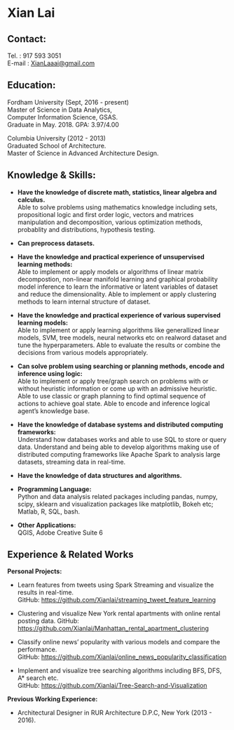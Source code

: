 # Xian Lai

## Contact:  
Tel. : 917 593 3051   
E-mail : XianLaaai@gmail.com   

## Education:
Fordham University (Sept, 2016 - present)    
Master of Science in Data Analytics,   
Computer Information Science, GSAS.    
Graduate in May. 2018. GPA: 3.97/4.00      

Columbia University (2012 - 2013)    
Graduated School of Architecture.    
Master of Science in Advanced Architecture Design.   

## Knowledge & Skills:
- **Have the knowledge of discrete math, statistics, linear algebra and calculus.**     
Able to solve problems using mathematics knowledge including sets, propositional logic and first order logic, vectors and matrices manipulation and decomposition, various optimization methods, probablity and distributions, hypothesis testing.

- **Can preprocess datasets.**      

- **Have the knowledge and practical experience of unsupervised learning methods:**   
Able to implement or apply models or algorithms of linear matrix decompostion, non-linear manifold learning and graphical probability model inference to learn the informative or latent variables of dataset and reduce the dimensionality. Able to implement or apply clustering methods to learn internal structure of dataset.

- **Have the knowledge and practical experience of various supervised learning models:**   
Able to implement or apply learning algorithms like generallized linear models, SVM, tree models, neural networks etc on realword dataset and tune the hyperparameters. Able to evaluate the results or combine the decisions from various models appropriately.

- **Can solve problem using searching or planning methods, encode and inference using logic:**      
Able to implement or apply tree/graph search on problems with or without heuristic information or come up with an admissive heuristic. Able to use classic or graph planning to find optimal sequence of actions to achieve goal state. Able to encode and inference logical agent’s knowledge base.

- **Have the knowledge of database systems and distributed computing frameworks:**       
Understand how databases works and able to use SQL to store or query data. Understand and being able to develop algorithms making use of distributed computing frameworks like Apache Spark to analysis large datasets, streaming data in real-time.

- **Have the knowledge of data structures and algorithms.**    

- **Programming Language:**    
Python and data analysis related packages including pandas, numpy, scipy, sklearn and visualization packages like matplotlib, Bokeh etc;      
Matlab, R, SQL, bash.  

- **Other Applications:**        
QGIS, Adobe Creative Suite 6


## Experience & Related Works

**Personal Projects:**
- Learn features from tweets using Spark Streaming and visualize the results in real-time.    
    GitHub: https://github.com/Xianlai/streaming_tweet_feature_learning

- Clustering and visualize New York rental apartments with online rental posting data. 
    GitHub: https://github.com/Xianlai/Manhattan_rental_apartment_clustering 

- Classify online news’ popularity with various models and compare the performance.    
    GitHub: https://github.com/Xianlai/online_news_popularity_classification 

- Implement and visualize tree searching algorithms including BFS, DFS, A* search etc.   
    GitHub: https://github.com/Xianlai/Tree-Search-and-Visualization  

**Previous Working Experience:**
- Architectural Designer in RUR Architecture D.P.C, New York (2013 - 2016).
